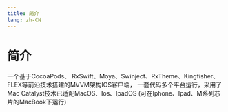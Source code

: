 ```yaml
---
title: 简介
lang: zh-CN
---
```


# 简介
一个基于CocoaPods、 RxSwift、Moya、Swinject、RxTheme、Kingfisher、FLEX等前沿技术搭建的MVVM架构IOS客户端，
一套代码多个平台运行，采用了Mac Catalyst技术已适配MacOS、Ios、IpadOS (可在Iphone、Ipad、M系列芯片的MacBook下运行)
